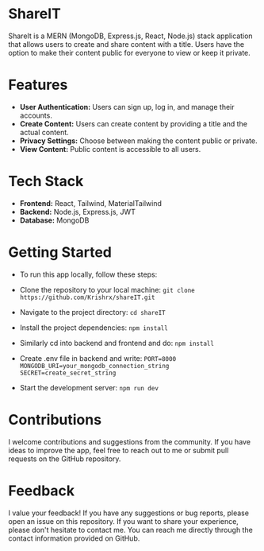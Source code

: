 # ShareIT
ShareIt is a MERN (MongoDB, Express.js, React, Node.js) stack application that allows users to create and share content with a title. Users have the option to make their content public for everyone to view or keep it private.

# Features
- **User Authentication:** Users can sign up, log in, and manage their accounts.
- **Create Content:** Users can create content by providing a title and the actual content.
- **Privacy Settings:** Choose between making the content public or private.
- **View Content:** Public content is accessible to all users.

# Tech Stack
- **Frontend:** React, Tailwind, MaterialTailwind
- **Backend:** Node.js, Express.js, JWT
- **Database:** MongoDB


# Getting Started
- To run this app locally, follow these steps:
- Clone the repository to your local machine:
 `git clone https://github.com/Krishrx/shareIT.git`
- Navigate to the project directory:
 `cd shareIT`
- Install the project dependencies:
 `npm install`
- Similarly cd into backend and frontend and do:
  `npm install`
- Create .env file in backend and write:
  `PORT=8000`
  `MONGODB_URI=your_mongodb_connection_string`
  `SECRET=create_secret_string`

- Start the development server:
 `npm run dev`

# Contributions
I welcome contributions and suggestions from the community. If you have ideas to improve the app, feel free to reach out to me or submit pull requests on the GitHub repository.

# Feedback
I value your feedback! If you have any suggestions or bug reports, please open an issue on this repository. If you want to share your experience, please don't hesitate to contact me. You can reach me directly through the contact information provided on GitHub.

